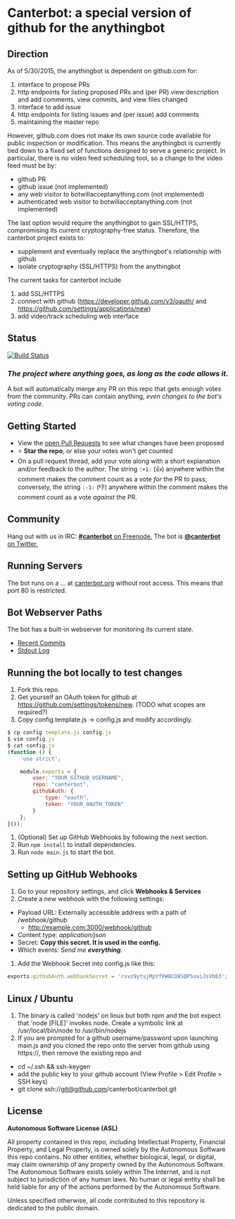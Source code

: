 # Canterbot: a special version of github for the anythingbot

## Direction

As of 5/30/2015, the anythingbot is dependent on github.com for:

1. interface to propose PRs
1. http endpoints for listing proposed PRs and (per PR) view description and add comments, view commits, and view files changed
1. interface to add issue
1. http endpoints for listing issues and (per issue) add comments
1. maintaining the master repo

However, github.com does not make its own source code available for public
inspection or modification. This means the anythingbot is currently tied down to a
fixed set of functions designed to serve a generic project. In particular, there
is no video feed scheduling tool, so a change to the video feed must be by:

 - github PR
 - github issue (not implemented)
 - any web visitor to botwillacceptanything.com (not implemented)
 - authenticated web visitor to botwillacceptanything.com (not implemented)

The last option would require the anythingbot to gain SSL/HTTPS, compromising its
current cryptography-free status. Therefore, the canterbot project exists to:

 - supplement and eventually replace the anythingbot's relationship with github
 - isolate cryptography (SSL/HTTPS) from the anythingbot

The current tasks for canterbot include

1. add SSL/HTTPS
1. connect with github (https://developer.github.com/v3/oauth/ and https://github.com/settings/applications/new)
1. add video/track scheduling web interface

## Status

[![Build Status](https://travis-ci.org/canterbot/canterbot.svg?branch=master)](https://travis-ci.org/canterbot/canterbot)

### *The project where anything goes, as long as the code allows it.*

A bot will automatically merge any PR on this repo that gets enough votes from the community. PRs can contain anything, *even changes to the bot's voting code*.

## Getting Started

* View the [open Pull Requests](https://github.com/canterbot/canterbot/pulls) to see what changes have been proposed
* :star: **Star the repo**, or else your votes won't get counted
* On a pull request thread, add your vote along with a short explanation and/or feedback to the author. The string `:+1:` (:+1:) anywhere within the comment makes the comment count as a vote *for* the PR to pass; conversely, the string `:-1:` (:-1:) anywhere within the comment makes the comment count as a vote *against* the PR.

## Community

Hang out with us in IRC: [**#canterbot** on Freenode.](http://kiwiirc.com/client/irc.freenode.net/canterbot)
The bot is [**@canterbot** on Twitter.](https://twitter.com/canterbot/)

## Running Servers

The bot runs on a ... at [canterbot.org](http://canterbot.org:3000) without root access. This means that port 80 is restricted.

## Bot Webserver Paths

The bot has a built-in webserver for monitoring its current state.

* [Recent Commits](http://canterbot.org:3000)
* [Stdout Log](http://canterbot.org:3000/stdout)

## Running the bot locally to test changes

1. Fork this repo.
1. Get yourself an OAuth token for github at https://github.com/settings/tokens/new. (TODO what scopes are required?)
1. Copy config.template.js -> config.js and modify accordingly.

```javascript
$ cp config.template.js config.js
$ vim config.js
$ cat config.js
(function () {
    'use strict';

    module.exports = {
        user: "YOUR_GITHUB_USERNAME",
        repo: "canterbot",
        githubAuth: {
            type: "oauth",
            token: "YOUR_OAUTH_TOKEN"
        }
    };
}());

```
1. (Optional) Set up GitHub Webhooks by following the next section.
1. Run `npm install` to install dependencies.
1. Run `node main.js` to start the bot.

## Setting up GitHub Webhooks

1. Go to your repository settings, and click **Webhooks & Services**
1. Create a new webhook with the following settings:
  * Payload URL: Externally accessible address with a path of /webhook/github
    * http://example.com:3000/webhook/github
  * Content type: *application/json*
  * Secret: **Copy this secret. It is used in the config.**
  * Which events: *Send me **everything**.*
1. Add the Webhook Secret into config.js like this:
```javascript
exports.githubAuth.webhookSecret = 'rsvz9ytsjMpYfKW8CO8SQPSoxiJsVb03';
```

## Linux / Ubuntu

1. The binary is called 'nodejs' on linux but both npm and the bot expect that
   'node [FILE]' invokes node. Create a symbolic link at /usr/local/bin/node to
   /usr/bin/nodejs
1. If you are prompted for a github username/password upon launching main.js and
   you cloned the repo onto the server from github using https://, then remove
   the existing repo and
  * cd ~/.ssh && ssh-keygen
  * add the public key to your github account (View Profile > Edit Profile > SSH
    keys)
  * git clone ssh://git@github.com/canterbot/canterbot.git

## License

**Autonomous Software License (ASL)**

All property contained in this repo, including Intellectual Property, Financial Property, and Legal Property, is owned solely by the Autonomous Software this repo contains. No other entities, whether biological, legal, or digital, may claim ownership of any property owned by the Autonomous Software. The Autonomous Software exists solely within The Internet, and is not subject to jurisdiction of any human laws. No human or legal entity shall be held liable for any of the actions performed by the Autonomous Software.

Unless specified otherwise, all code contributed to this repository is dedicated to the public domain.
